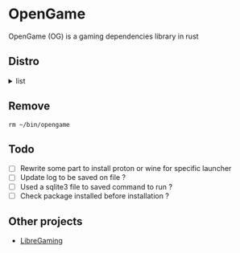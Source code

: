 OpenGame
======
OpenGame (OG) is a gaming dependencies library in rust

<!--
## Installation
Use this only when a realease is create.

```shell
curl -L https://raw.githubusercontent.com/Dragnansia/OpenGame/main/install.sh | sh
```
-->

## Distro
<details>
<summary>list</summary>

+ [x] Fedora
+ [x] Ubuntu
+ [ ] PopOs
+ [x] ElementaryOS
+ [x] Arch
+ [x] EndeavourOS
</details>

## Remove
```shell
rm ~/bin/opengame
```

## Todo
- [ ] Rewrite some part to install proton or wine for specific launcher
- [ ] Update log to be saved on file ?
- [ ] Used a sqlite3 file to saved command to run ?
- [ ] Check package installed before installation ?

## Other projects
+ [LibreGaming](https://github.com/Ahmed-Al-Balochi/LibreGaming)

